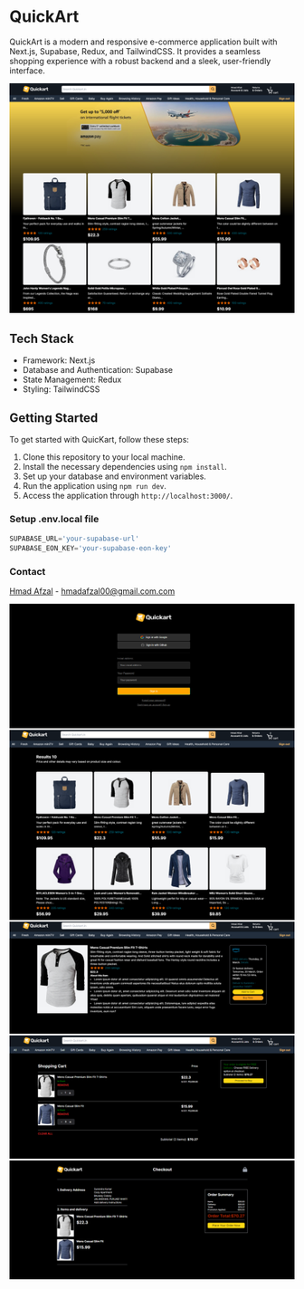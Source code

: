 # QuickArt

QuickArt is a modern and responsive e-commerce application built with Next.js, Supabase, Redux, and TailwindCSS. It provides a seamless shopping experience with a robust backend and a sleek, user-friendly interface.

![App SS](/public/home.png)

## Tech Stack
- Framework: Next.js
- Database and Authentication: Supabase
- State Management: Redux
- Styling: TailwindCSS


## Getting Started

To get started with QuicKart, follow these steps:

1. Clone this repository to your local machine.
2. Install the necessary dependencies using `npm install`.
3. Set up your database and environment variables.
4. Run the application using `npm run dev`.
5. Access the application through `http://localhost:3000/`.


### Setup .env.local file
```js
SUPABASE_URL='your-supabase-url'
SUPABASE_EON_KEY='your-supabase-eon-key'
```


### Contact
[Hmad Afzal](https://hmadafzal.vercel.app/) - hmadafzal00@gmail.com.com
 

![App SS](/public/signin.png)
![App SS](/public/search.png)
![App SS](/public/singleproduct.png)
![App SS](/public/cart.png)
![App SS](/public/checkout.png)
